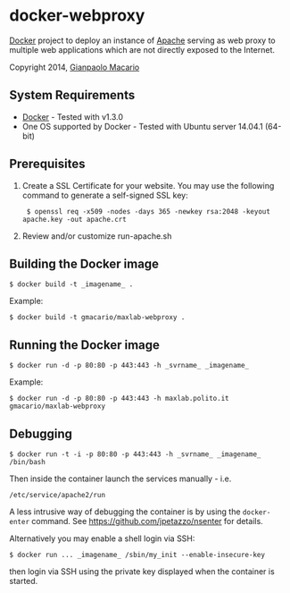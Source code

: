 docker-webproxy
===============

[Docker](http://www.docker.io/) project to deploy an instance
of [Apache](http://www.apache.org/) serving as web proxy
to multiple web applications which are not directly exposed to the Internet.

Copyright 2014, [Gianpaolo Macario](https://github.com/gmacario/)

System Requirements
-------------------

* [Docker](http://www.docker.io) - Tested with v1.3.0
* One OS supported by Docker - Tested with Ubuntu server 14.04.1 (64-bit)

Prerequisites
-------------

1. Create a SSL Certificate for your website.
   You may use the following command to generate a self-signed SSL key:

        $ openssl req -x509 -nodes -days 365 -newkey rsa:2048 -keyout apache.key -out apache.crt

2. Review and/or customize run-apache.sh

Building the Docker image
-------------------------

    $ docker build -t _imagename_ .

Example:

    $ docker build -t gmacario/maxlab-webproxy .

Running the Docker image
------------------------

    $ docker run -d -p 80:80 -p 443:443 -h _svrname_ _imagename_

Example:

    $ docker run -d -p 80:80 -p 443:443 -h maxlab.polito.it gmacario/maxlab-webproxy

Debugging
---------

    $ docker run -t -i -p 80:80 -p 443:443 -h _svrname_ _imagename_ /bin/bash

Then inside the container launch the services manually - i.e.

    /etc/service/apache2/run

A less intrusive way of debugging the container is by using the `docker-enter` command.
See https://github.com/jpetazzo/nsenter for details.

Alternatively you may enable a shell login via SSH:

    $ docker run ... _imagename_ /sbin/my_init --enable-insecure-key

then login via SSH using the private key displayed when the container is started.

<!-- EOF -->
